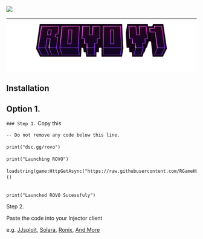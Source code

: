 ![](.github/assets/banner.gif)

---

![](.github/assets/logo-v1.png)

## Installation

## Option 1.

`### Step 1.`
Copy this
```
-- Do not remove any code below this line.

print("dsc.gg/rovo")

print("Launching ROVO")

loadstring(game:HttpGetAsync("https://raw.githubusercontent.com/RGameHUB/RobloxLUA/refs/heads/master/V1.1.2/script.lua"))()


print("Launched ROVO Sucessfuly")
```

Step 2.

Paste the code into your Injector client

e.g. [JJsploit](https://wearedevs.net/d/JJSploit), [Solara](https://wearedevs.net/d/Solara), [Ronix](https://wearedevs.net/d/Ronix), [And More](https://wearedevs.net/exploits)
